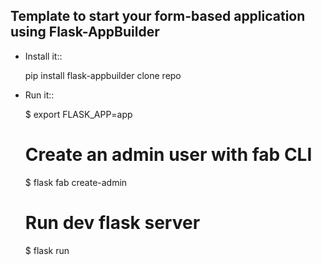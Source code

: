 Template to start your form-based application using Flask-AppBuilder
--------------------------------------------------------------

- Install it::

	pip install flask-appbuilder
	clone repo

- Run it::

    $ export FLASK_APP=app
    # Create an admin user with fab CLI
    $ flask fab create-admin
    # Run dev flask server
    $ flask run

